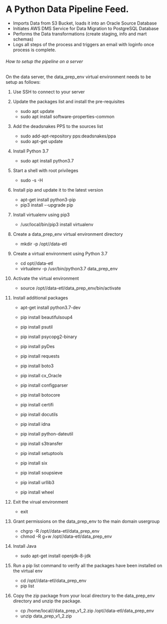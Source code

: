 # A Python Data Pipeline Feed.


- Imports Data from S3 Bucket, loads it into an Oracle Source Database
- Initiates AWS DMS Service for Data Migration to PostgreSQL Database
- Performs the Data transformations (create staging, info and mart schemas)
- Logs all steps of the process and triggers an email with loginfo once process is complete.



###### How to setup the pipeline on a server

On the data server, the data_prep_env virtual environment needs to be setup as follows:

1. Use SSH to connect to your server

2. Update the packages list  and install the pre-requisites
    + sudo apt update
    + sudo apt install software-properties-common

3. Add the deadsnakes PPS to the sources list
    + sudo add-apt-repository pps:deadsnakes/ppa
    + sudo apt-get update

4. Install Python 3.7
    + sudo apt install python3.7

5. Start a shell with root privileges
    + sudo -s -H

6. Install pip and update it to the latest version
    + apt-get install python3-pip
    + pip3 install --upgrade pip

7. Install virtualenv using pip3
    + /usr/local/bin/pip3 install virtualenv

8. Create a data_prep_env virtual environment directory
    + mkdir -p /opt/<dirname>/data-etl

9. Create a virtual environment using Python 3.7
    + cd opt/<dirname>/data-etl
    + virtualenv -p /usr/bin/python3.7 data_prep_env

10. Activate the virtual environment
     + source /opt/<dirname>/data-etl/data_prep_env/bin/activate

11. Install additional packages
     + apt-get install python3.7-dev

     + pip install beautifulsoup4
     + pip install psutil
     + pip install psycopg2-binary
     + pip install pyDes
     + pip install requests
     + pip install boto3
     + pip install cx_Oracle
     + pip install configparser
     + pip install botocore
     + pip install certifi
     + pip install docutils
     + pip install idna
     + pip install python-dateutil
     + pip install s3transfer
     + pip install setuptools
     + pip install six
     + pip install soupsieve
     + pip install urllib3
     + pip install wheel

12. Exit the virual environment
     + exit

13. Grant permissions on the data_prep_env to the main domain usergroup
     + chgrp -R <domaingroupusers> /opt/<dirname>/data-etl/data_prep_env
     + chmod -R g+w /opt/<dirname>/data-etl/data_prep_env

14. Install Java
     + sudo apt-get install openjdk-8-jdk

15. Run a pip list command to verify all the packages have been installed on the virtual env
     + cd /opt/<dirname>/data-etl/data_prep_env
     + pip list

16. Copy the zip package from your local directory to the data_prep_env directory and unzip the package.
      + cp /home/local/<username>/data_prep_v1_2.zip /opt/<dirname>/data-etl/data_prep_env
      + unzip data_prep_v1_2.zip


